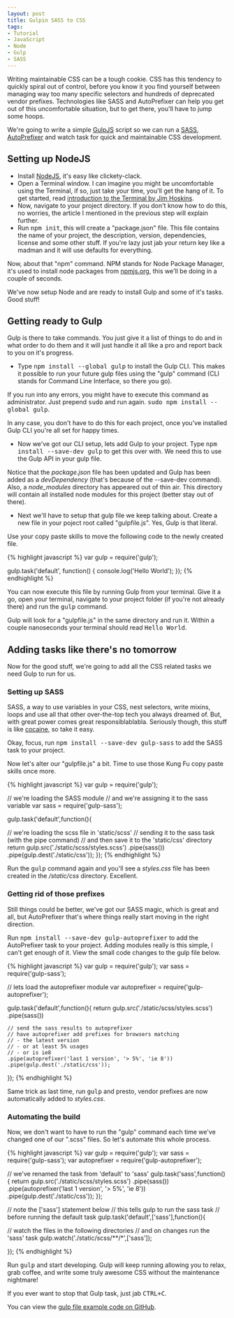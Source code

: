 ```yaml
---
layout: post
title: Gulpin SASS to CSS
tags:
- Tutorial
- JavaScript
- Node
- Gulp
- SASS
---
```

Writing maintainable CSS can be a tough cookie. CSS has this tendency to  quickly spiral out of control, before you know it you find yourself between managing way too many specific selectors and hundreds of deprecated vendor prefixes. Technologies like SASS and AutoPrefixer can help you get out of this uncomfortable situation, but to get there, you'll have to jump some hoops.

We're going to write a simple [GulpJS](http://gulpjs.com/) script so we can run a [SASS](http://sass-lang.com/), [AutoPrefixer](https://github.com/metrime/gulp-autoprefixer) and watch task for quick and maintainable CSS development.


## Setting up NodeJS

- Install [NodeJS](http://nodejs.org/), it's easy like clickety-clack.
- Open a Terminal window. 
I can imagine you might be uncomfortable using the Terminal, if so, just take your time, you'll get the hang of it. To get started, read [introduction to the Terminal by Jim Hoskins](http://blog.teamtreehouse.com/introduction-to-the-mac-os-x-command-line).
- Now, navigate to your project directory. If you don't know how to do this, no worries, the article I mentioned in the previous step will explain further.
- Run <kbd>npm init</kbd>, this will create a "package.json" file. This file contains the name of your project, the description, version, dependencies, license and some other stuff. If you're lazy just jab your return key like a madman and it will use defaults for everything.

Now, about that "npm" command. NPM stands for Node Package Manager, it's used to install node packages from [npmjs.org](http://www.npmjs.org), this we'll be doing in a couple of seconds.

We've now setup Node and are ready to install Gulp and some of it's tasks. Good stuff!


## Getting ready to Gulp

Gulp is there to take commands. You just give it a list of things to do and in what order to do them and it will just handle it all like a pro and report back to you on it's progress.

- Type <kbd>npm install --global gulp</kbd> to install the Gulp CLI. This makes it possible to run your future gulp files using the "gulp" command (CLI stands for Command Line Interface, so there you go).

If you run into any errors, you might have to execute this command as administrator. Just prepend <kbd>sudo</kbd> and run again. <kbd>sudo npm install --global gulp</kbd>.

In any case, you don't have to do this for each project, once you've installed Gulp CLI you're all set for happy times.

- Now we've got our CLI setup, lets add Gulp to your project. Type <kbd>npm install --save-dev gulp</kbd> to get this over with. We need this to use the Gulp API in your gulp file. 

Notice that the *package.json* file has been updated and Gulp has been added as a *devDependency* (that's because of the --save-dev command). Also, a *node_modules* directory has appeared out of thin air. This directory will contain all installed node modules for this project (better stay out of there).

- Next we'll have to setup that gulp file we keep talking about. Create a new file in your poject root called "gulpfile.js". Yes, Gulp is that literal.

Use your copy paste skills to move the following code to the newly created file.

{% highlight javascript %}
var gulp = require('gulp');

gulp.task('default', function() {
  console.log('Hello World');
});
{% endhighlight %}

You can now execute this file by running Gulp from your terminal. Give it a go, open your terminal, navigate to your project folder (if you're not already there) and run the <kbd>gulp</kbd> command.

Gulp will look for a "gulpfile.js" in the same directory and run it. Within a couple nanoseconds your terminal should read <samp>Hello World</samp>.


## Adding tasks like there's no tomorrow

Now for the good stuff, we're going to add all the CSS related tasks we need Gulp to run for us.


### Setting up SASS

SASS, a way to use variables in your CSS, nest selectors, write mixins, loops and use all that other over-the-top tech you always dreamed of. But, with great power comes great responsiblablabla. Seriously though, this stuff is like [cocaine](http://www.heydonworks.com/article/reinventing-the-hyperlink), so take it easy.

Okay, focus, run <kbd>npm install --save-dev gulp-sass</kbd> to add the SASS task to your project.

Now let's alter our "gulpfile.js" a bit. Time to use those Kung Fu copy paste skills once more.

{% highlight javascript %}
var gulp = require('gulp');

// we're loading the SASS module
// and we're assigning it to the sass variable
var sass = require('gulp-sass');

gulp.task('default',function(){

  // we're loading the scss file in 'static/scss'
  // sending it to the sass task (with the pipe command)
  // and then save it to the 'static/css' directory
  return gulp.src('./static/scss/styles.scss')
    .pipe(sass())
    .pipe(gulp.dest('./static/css'));
});
{% endhighlight %}

Run the <kbd>gulp</kbd> command again and you'll see a *styles.css* file has been created in the */static/css* directory. Excellent.


### Getting rid of those prefixes

Still things could be better, we've got our SASS magic, which is great and all, but AutoPrefixer that's where things really start moving in the right direction.

Run <kbd>npm install --save-dev gulp-autoprefixer</kbd> to add the AutoPrefixer task to your project. Adding modules really is this simple, I can't get enough of it. View the small code changes to the gulp file below.

{% highlight javascript %}
var gulp = require('gulp');
var sass = require('gulp-sass');

// lets load the autoprefixer module
var autoprefixer = require('gulp-autoprefixer');

gulp.task('default',function(){
  return gulp.src('./static/scss/styles.scss')
    .pipe(sass())

    // send the sass results to autoprefixer
    // have autoprefixer add prefixes for browsers matching
    // - the latest version
    // - or at least 5% usages
    // - or is ie8
    .pipe(autoprefixer('last 1 version', '> 5%', 'ie 8'))
    .pipe(gulp.dest('./static/css'));
});
{% endhighlight %}

Same trick as last time, run <kbd>gulp</kbd> and presto, vendor prefixes are now automatically added to *styles.css*.


### Automating the build

Now, we don't want to have to run the "gulp" command each time we've changed one of our ".scss" files. So let's automate this whole process.

{% highlight javascript %}
var gulp = require('gulp');
var sass = require('gulp-sass');
var autoprefixer = require('gulp-autoprefixer');

// we've renamed the task from 'default' to 'sass'
gulp.task('sass',function(){
  return gulp.src('./static/scss/styles.scss')
    .pipe(sass())
    .pipe(autoprefixer('last 1 version', '> 5%', 'ie 8'))
    .pipe(gulp.dest('./static/css'));
});

// note the ['sass'] statement below
// this tells gulp to run the sass task 
// before running the default task
gulp.task('default',['sass'],function(){

  // watch the files in the following directories
  // and on changes run the 'sass' task
  gulp.watch('./static/scss/**/*',['sass']);

});
{% endhighlight %}

Run <kbd>gulp</kbd> and start developing. Gulp will keep running allowing you to relax, grab coffee, and write some truly awesome CSS without the maintenance nightmare!

If you ever want to stop that Gulp task, just jab <kbd>CTRL+C</kbd>.

You can view the [gulp file example code on GitHub](https://github.com/rikschennink/gulpin-sass-to-css).

